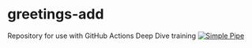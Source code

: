 # greetings-add
Repository for use with GitHub Actions Deep Dive training
[![Simple Pipe](https://github.com/SamASayers/greetings-add/actions/workflows/pipeline.yml/badge.svg)](https://github.com/SamASayers/greetings-add/actions/workflows/pipeline.yml)
